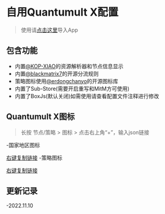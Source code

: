# 自用Quantumult X配置

> 使用请[点击这里](https://raw.githubusercontent.com/fanmingming/QX-Config/main/QuantumultX.conf)导入App

## 包含功能

- 内置[@KOP-XIAO](https://github.com/KOP-XIAO)的资源解析器和节点信息显示
- 内置[@blackmatrix7](https://github.com/blackmatrix7)的开源分流规则
- 策略图标使用[@erdongchanyo](https://github.com/erdongchanyo)的开源图标库
- 内置了Sub-Store(需要开启重写和MitM方可使用)
- 内置了BoxJs(默认关闭)如需使用请查看配置文件注释进行修改

## Quantumult X图标

> 长按 节点/策略 > 图标 > 点击右上角“+”，输入json链接

-国家地区图标

[右键复制链接](https://raw.githubusercontent.com/fanmingming/QX-Config/main/country-icon.json)
-策略图标

[右键复制链接](https://raw.githubusercontent.com/fanmingming/QX-Config/main/filter-icon.json)
## 更新记录

-2022.11.10
